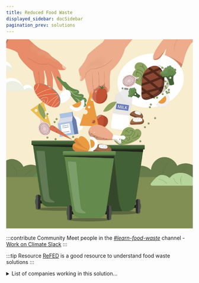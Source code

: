 ```yaml
---
title: Reduced Food Waste
displayed_sidebar: docSidebar
pagination_prev: solutions
---
```

![](/../static/img/reduced-food-waste.png)

:::contribute Community
Meet people in the *[#learn-food-waste](https://workonclimate.slack.com/messages/C01K3JV2LNQ)* channel - [Work on Climate Slack](https://workonclimate.org)
:::

:::tip Resource
[ReFED](https://refed.org/) is a good resource to understand food waste solutions
:::

<details>
        <summary>List of companies working in this solution...</summary>
        Experimental feature. Exciting Updates Underway!
        <div>
            <ul>
             
                <li><a href="https://www.bluehorizon.com/">Blue Horizon</a></li>
            
                <li><a href="https://smartersorting.com">Smarter Sorting</a></li>
            
                <li><a href="https://ju.st">Just</a></li>
            
                <li><a href="https://afreshtechnologies.com">Afresh</a></li>
            
                <li><a href="https://zume.com">Zume</a></li>
            
                <li><a href="https://smartive.eu">Smartive</a></li>
            
                <li><a href="https://globechain.com">Globechain</a></li>
            
                <li><a href="https://madewithmotif.com">Motif</a></li>
            
                <li><a href="https://www.freightfarms.com">Freight Farms</a></li>
            
                <li><a href="https://mimicalab.com">Mimica</a></li>
            
                <li><a href="https://www.misfitsmarket.com">Misfits Market</a></li>
            
                <li><a href="https://pollenity.com">Pollenity</a></li>
            
                <li><a href="https://www.fordays.com/">For Days</a></li>
            
                <li><a href="https://karma.life">Karma</a></li>
            
                <li><a href="https://nan">Spoiler Alert</a></li>
            
                <li><a href="https://impossiblefoods.com/recipes/">Impossible Foods</a></li>
            
                <li><a href="https://thenuwardrobe.com">Nu Wardrobe</a></li>
            
                <li><a href="https://agrovisio.com">Agrovisio</a></li>
            
                <li><a href="https://www.imperfectfoods.com">Imperfect Foods</a></li>
            
                <li><a href="https://hisbe.co.uk">Hisbe</a></li>
            
                <li><a href="https://shopthrilling.com/">Thrilling</a></li>
            
                <li><a href="https://graphicpkgeurope.com">Graphic Packaging International</a></li>
            
            </ul>
        </div>
        </details>

:::company
  #### [Jobs listed in this solution at Climatebase](https://climatebase.org/jobs?l=&q=&drawdown_solutions=Reduced+Food+Waste)
:::
## Overview

:::info Huge opportunity 
Reducing food waste is one of the biggest opportunities for reducing greenhouse gas emissions in the world—more than restoring forests, insulating buildings, and driving electric vehicles _combined_
:::

* **Food waste & climate change**: Wasted food in the U.S. contributes to roughly 8% of greenhouse gas emissions.
* **Financial implications**: Americans discard food worth about $1,500 annually per family.
* **Breakthroughs**:

  * **Smart fridges**: Order groceries when low, reducing excessive buying and potential waste.
  * **Ugly fruit apps**: Make cosmetically imperfect produce available for purchase.
* Leading initiatives: **Ugly Fruit and Veg Campaign**, **Waste Not Want Not**, **Feeding America**.

## Progress Made

* **Awareness**: Growing realization about the role of food waste in climate change.
* **Innovations**:

  * **Smart fridges**: Auto-ordering systems.
  * **Vertical farming**: Efficient crop production using less land and water.
  * **Biodegradable packaging**: Reducing landfill waste.
  * Use of 'ugly' produce in restaurants.
* Efforts by various companies and initiatives are curbing greenhouse gas emissions through food waste reduction.

## Lessons Learned

* **Financial and environmental cost**: Americans waste food worth $165 billion annually; food waste would be the third-largest greenhouse gas emitter if it were a country.
* **Key strategies**:

  * **Education**: Essential to raising awareness and reducing wastage.
  * **Composting**: Converts organic waste into nutrient-rich soil, helping environment and waste reduction.
  * **Food donations**: Alleviates both food insecurity and wastage.
* Notable entities: **Food and Agriculture Organization**, **Waste Not Compost**, **Feeding America**, **Natural Resources Defense Council**.

## Challenges Ahead

* **Lack of awareness**: More education and publicity about food waste's environmental impact needed.
* **Research & development**: Invest in technology that can further reduce food waste.
* **Support required**: From both government and the private sector.
* Leading organizations: **Food Waste Reduction Alliance**, **Natural Resources Defense Council**, **World Wildlife Fund**.

## Best Path Forward

* **Promotion & awareness**: Educate public on food waste and its environmental repercussions.
* **Policies & incentives**: Create programs that financially benefit businesses and individuals reducing food waste.
* **Infrastructure development**: Invest in tech and structures, like composting facilities, that support waste reduction.
* Pioneering entities: **ReFED**, **LeanPath**, **Food Rescue US**.

:::note [Help us track this Solution](contribute)
This a sample ChatGPT page to get the ball rolling.

[Click here to contribute content and feedback](contribute)
:::

*Image credit: Reducing Food Waste ([BooneHealth](https://boone.health/2022/10/19/reducing-food-waste/))*